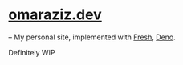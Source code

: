 # [omaraziz.dev](https://test-svelte-woad.vercel.app/)

– My personal site, implemented with
[Fresh](https://github.com/lucacasonato/fresh), [Deno](https://deno.land/).

Definitely WIP
